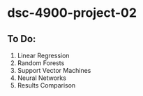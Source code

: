 # dsc-4900-project-02

## To Do:

1. Linear Regression
2. Random Forests
3. Support Vector Machines
4. Neural Networks
5. Results Comparison